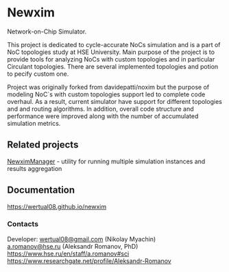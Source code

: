 # Newxim
Network-on-Chip Simulator. 


This project is dedicated to cycle-accurate NoCs 
simulation and is a part of NoC topologies study
at HSE University. Main 
purpose of the project is to provide tools for 
analyzing NoCs with custom topologies and in 
particular Circulant topologies. There are 
several implemented topologies and potion to 
pecify custom one.
<br>

Project was originally forked from davidepatti/noxim 
but the purpose of modeling NoC\`s with custom 
topologies support led to complete code overhaul. 
As a result, current simulator have support for
different topologies and and routing algorithms.
In addition, overall code structure and performance
were improved along with the number of accumulated 
simulation metrics. 


## Related projects
[NewximManager](https://github.com/Wertual08/NewximManager) 
\- utility for running multiple simulation instances and results aggregation


## Documentation
https://wertual08.github.io/newxim


### Contacts
Developer: wertual08@gmail.com (Nikolay Myachin)    
a.romanov@hse.ru (Aleksandr Romanov, PhD)   
https://www.hse.ru/en/staff/a.romanov#sci     
https://www.researchgate.net/profile/Aleksandr-Romanov    